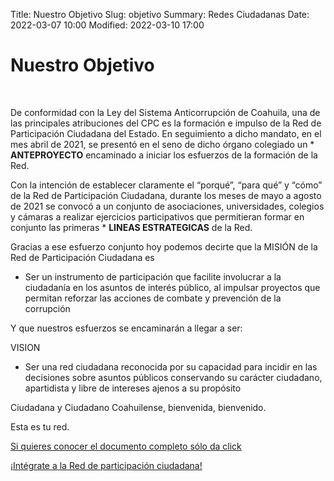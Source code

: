 Title: Nuestro Objetivo
Slug: objetivo
Summary: Redes Ciudadanas
Date: 2022-03-07 10:00
Modified: 2022-03-10 17:00

<h1> Nuestro Objetivo </h1>
<br>

De conformidad con la Ley del Sistema Anticorrupción de Coahuila, una de las principales atribuciones del CPC es la formación e impulso de la Red de Participación Ciudadana del Estado. En seguimiento a dicho mandato, en el mes abril de 2021, se presentó en el seno de dicho órgano colegiado un * **ANTEPROYECTO** encaminado a iniciar los esfuerzos de la formación de la Red. 

Con la intención de establecer claramente el “porqué”, “para qué” y “cómo” de la Red de Participación Ciudadana, durante los meses de mayo a agosto de 2021 se convocó a un conjunto de asociaciones, universidades, colegios y cámaras a realizar ejercicios participativos que permitieran formar en conjunto las primeras * **LINEAS ESTRATEGICAS** de la Red. 

Gracias a ese esfuerzo conjunto hoy podemos decirte que la MISIÓN de la Red de Participación Ciudadana es

* Ser un instrumento de participación que facilite involucrar a la ciudadanía en los asuntos de interés público, al impulsar proyectos que permitan reforzar las acciones de combate y prevención de la corrupción


Y que nuestros esfuerzos se encaminarán a llegar a ser:

VISION

* Ser una red ciudadana reconocida por su capacidad para incidir en las decisiones sobre asuntos públicos conservando su carácter ciudadano, apartidista y libre de intereses ajenos a su propósito


Ciudadana y Ciudadano Coahuilense, bienvenida, bienvenido. 

Esta es tu red. 

[Si quieres conocer el documento completo sólo da click](lineas-estrategicas.pdf) 

<!--object data="lineas-estrategicas.pdf" type="application/pdf" width="100%" height="600"></object-->

<a href="/osc/convocatoria-2022/">¡Intégrate a la Red de participación ciudadana!</a>

<!--[¡Intégrate a la Red de participación ciudadana!]("/osc/convocatoria-2022/")-->
   

